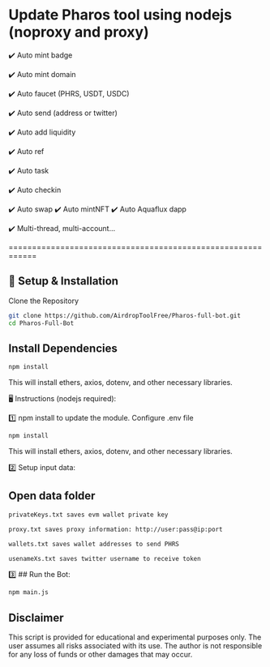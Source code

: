   # Update Pharos tool using nodejs (noproxy and proxy)

✔️ Auto mint badge

✔️ Auto mint domain

✔️ Auto faucet (PHRS, USDT, USDC)

✔️ Auto send (address or twitter)

✔️ Auto add liquidity

✔️ Auto ref

✔️ Auto task

✔️ Auto checkin

✔️ Auto swap
✔️ Auto mintNFT
✔️ Auto Aquaflux dapp

✔️ Multi-thread, multi-account...

============================================================

## 🚀 Setup & Installation
Clone the Repository
```bash
git clone https://github.com/AirdropToolFree/Pharos-full-bot.git
cd Pharos-Full-Bot
```
## Install Dependencies
```bash
npm install
```
This will install ethers, axios, dotenv, and other necessary libraries.

🖥 Instructions (nodejs required):

1️⃣ npm install to update the module. Configure .env file
```bash
npm install
```
This will install ethers, axios, dotenv, and other necessary libraries.

2️⃣ Setup input data:

## Open data folder
```bash
privateKeys.txt saves evm wallet private key
```
```bash
proxy.txt saves proxy information: http://user:pass@ip:port
```
```bash
wallets.txt saves wallet addresses to send PHRS
```
```bash
usenameXs.txt saves twitter username to receive token
```
3️⃣ ## Run the Bot:
```bash
npm main.js
```


## Disclaimer
This script is provided for educational and experimental purposes only. The user assumes all risks associated with its use. The author is not responsible for any loss of funds or other damages that may occur.
